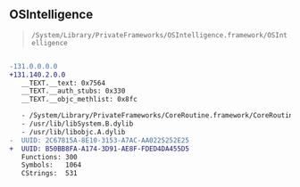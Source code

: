 ## OSIntelligence

> `/System/Library/PrivateFrameworks/OSIntelligence.framework/OSIntelligence`

```diff

-131.0.0.0.0
+131.140.2.0.0
   __TEXT.__text: 0x7564
   __TEXT.__auth_stubs: 0x330
   __TEXT.__objc_methlist: 0x8fc

   - /System/Library/PrivateFrameworks/CoreRoutine.framework/CoreRoutine
   - /usr/lib/libSystem.B.dylib
   - /usr/lib/libobjc.A.dylib
-  UUID: 2C67815A-8E10-3153-A7AC-AA0225252E25
+  UUID: B50BB8FA-A174-3D91-AE8F-FDED4DA455D5
   Functions: 300
   Symbols:   1064
   CStrings:  531

```
